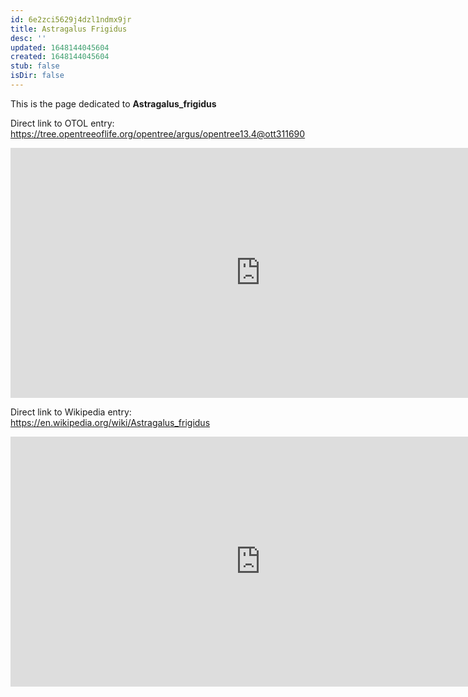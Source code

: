 ```yaml
---
id: 6e2zci5629j4dzl1ndmx9jr
title: Astragalus Frigidus
desc: ''
updated: 1648144045604
created: 1648144045604
stub: false
isDir: false
---
```

This is the page dedicated to **Astragalus_frigidus**


Direct link to OTOL entry: https://tree.opentreeoflife.org/opentree/argus/opentree13.4@ott311690



<html>
    <body>
    <iframe src="https://tree.opentreeoflife.org/opentree/argus/opentree13.4@ott311690"
    width="800" height="400" frameborder="0" allowfullscreen> </iframe>
    </body>
</html>
    


Direct link to Wikipedia entry: https://en.wikipedia.org/wiki/Astragalus_frigidus



<html>
    <body>
    <iframe src="https://en.wikipedia.org/wiki/Astragalus_frigidus"
    width="800" height="400" frameborder="0" allowfullscreen> </iframe>
    </body>
</html>
    

